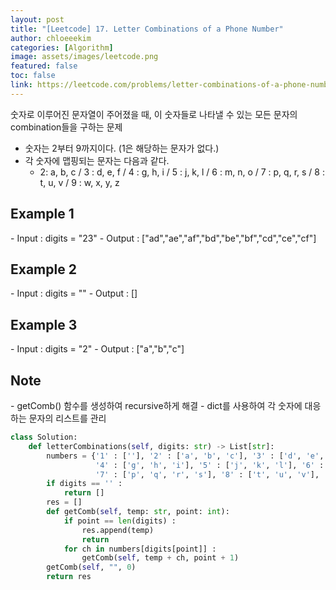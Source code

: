 ```yaml
---
layout: post
title: "[Leetcode] 17. Letter Combinations of a Phone Number"
author: chloeeekim
categories: [Algorithm]
image: assets/images/leetcode.png
featured: false
toc: false
link: https://leetcode.com/problems/letter-combinations-of-a-phone-number/
---
```


숫자로 이루어진 문자열이 주어졌을 때, 이 숫자들로 나타낼 수 있는 모든 문자의 combination들을 구하는 문제
- 숫자는 2부터 9까지이다. (1은 해당하는 문자가 없다.)
- 각 숫자에 맵핑되는 문자는 다음과 같다.
    - 2: a, b, c / 3 : d, e, f / 4 : g, h, i / 5 : j, k, l / 6 : m, n, o / 7 : p, q, r, s / 8 : t, u, v / 9 : w, x, y, z

<h2>Example 1</h2>
- Input : digits = "23"
- Output : ["ad","ae","af","bd","be","bf","cd","ce","cf"]

<h2>Example 2</h2>
- Input : digits = ""
- Output : []

<h2>Example 3</h2>
- Input : digits = "2"
- Output : ["a","b","c"]

<h2>Note</h2>
- getComb() 함수를 생성하여 recursive하게 해결
- dict를 사용하여 각 숫자에 대응하는 문자의 리스트를 관리

```python
class Solution:
    def letterCombinations(self, digits: str) -> List[str]:
        numbers = {'1' : [''], '2' : ['a', 'b', 'c'], '3' : ['d', 'e', 'f'],
                   '4' : ['g', 'h', 'i'], '5' : ['j', 'k', 'l'], '6' : ['m', 'n', 'o'],
                   '7' : ['p', 'q', 'r', 's'], '8' : ['t', 'u', 'v'], '9' : ['w', 'x', 'y', 'z']}        
        if digits == '' :
            return []        
        res = []
        def getComb(self, temp: str, point: int):
            if point == len(digits) :
                res.append(temp)
                return
            for ch in numbers[digits[point]] :
                getComb(self, temp + ch, point + 1)
        getComb(self, "", 0)
        return res
```
